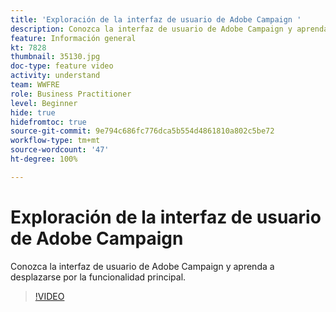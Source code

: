 ```yaml
---
title: 'Exploración de la interfaz de usuario de Adobe Campaign '
description: Conozca la interfaz de usuario de Adobe Campaign y aprenda a desplazarse por la funcionalidad principal.
feature: Información general
kt: 7828
thumbnail: 35130.jpg
doc-type: feature video
activity: understand
team: WWFRE
role: Business Practitioner
level: Beginner
hide: true
hidefromtoc: true
source-git-commit: 9e794c686fc776dca5b554d4861810a802c5be72
workflow-type: tm+mt
source-wordcount: '47'
ht-degree: 100%

---
```


# Exploración de la interfaz de usuario de Adobe Campaign 

Conozca la interfaz de usuario de Adobe Campaign y aprenda a desplazarse por la funcionalidad principal.

>[!VIDEO](https://video.tv.adobe.com/v/35130?quality=12)
